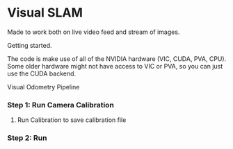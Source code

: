 # Visual SLAM

Made to work both on live video feed and stream of images.

Getting started.

The code is make use of all of the NVIDIA hardware (VIC, CUDA, PVA, CPU). Some older hardware might not have access
to VIC or PVA, so you can just use the CUDA backend.


Visual Odometry Pipeline


### Step 1: Run Camera Calibration
1. Run Calibration to save calibration file

### Step 2: Run 

